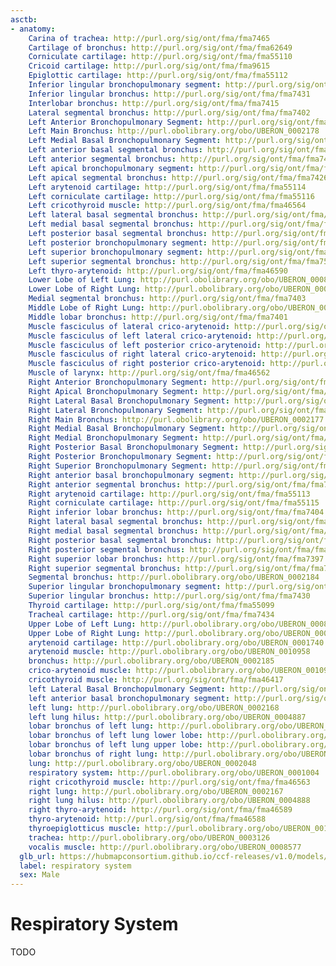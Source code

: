 ```yaml
---
asctb:
- anatomy:
    Carina of trachea: http://purl.org/sig/ont/fma/fma7465
    Cartilage of bronchus: http://purl.org/sig/ont/fma/fma62649
    Corniculate cartilage: http://purl.org/sig/ont/fma/fma55110
    Cricoid cartilage: http://purl.org/sig/ont/fma/fma9615
    Epiglottic cartilage: http://purl.org/sig/ont/fma/fma55112
    Inferior lingular bronchopulmonary segment: http://purl.org/sig/ont/fma/fma7375
    Inferior lingular bronchus: http://purl.org/sig/ont/fma/fma7431
    Interlobar bronchus: http://purl.org/sig/ont/fma/fma7415
    Lateral segmental bronchus: http://purl.org/sig/ont/fma/fma7402
    Left Anterior Bronchopulmonary Segment: http://purl.org/sig/ont/fma/fma7373
    Left Main Bronchus: http://purl.obolibrary.org/obo/UBERON_0002178
    Left Medial Basal Bronchopulmonary Segment: http://purl.org/sig/ont/fma/fma7377
    Left anterior basal segmental bronchus: http://purl.org/sig/ont/fma/fma7506
    Left anterior segmental bronchus: http://purl.org/sig/ont/fma/fma7428
    Left apical bronchopulmonary segment: http://purl.org/sig/ont/fma/fma7385
    Left apical segmental bronchus: http://purl.org/sig/ont/fma/fma7426
    Left arytenoid cartilage: http://purl.org/sig/ont/fma/fma55114
    Left corniculate cartilage: http://purl.org/sig/ont/fma/fma55116
    Left cricothyroid muscle: http://purl.org/sig/ont/fma/fma46564
    Left lateral basal segmental bronchus: http://purl.org/sig/ont/fma/fma7507
    Left medial basal segmental bronchus: http://purl.org/sig/ont/fma/fma7505
    Left posterior basal segmental bronchus: http://purl.org/sig/ont/fma/fma7508
    Left posterior bronchopulmonary segment: http://purl.org/sig/ont/fma/fma7386
    Left superior bronchopulmonary segment: http://purl.org/sig/ont/fma/fma7376
    Left superior segmental bronchus: http://purl.org/sig/ont/fma/fma7504
    Left thyro-arytenoid: http://purl.org/sig/ont/fma/fma46590
    Lower Lobe of Left Lung: http://purl.obolibrary.org/obo/UBERON_0008953
    Lower Lobe of Right Lung: http://purl.obolibrary.org/obo/UBERON_0002171
    Medial segmental bronchus: http://purl.org/sig/ont/fma/fma7403
    Middle Lobe of Right Lung: http://purl.obolibrary.org/obo/UBERON_0002174
    Middle lobar bronchus: http://purl.org/sig/ont/fma/fma7401
    Muscle fasciculus of lateral crico-arytenoid: http://purl.org/sig/ont/fma/fma47767
    Muscle fasciculus of left lateral crico-arytenoid: http://purl.org/sig/ont/fma/fma47769
    Muscle fasciculus of left posterior crico-arytenoid: http://purl.org/sig/ont/fma/fma47754
    Muscle fasciculus of right lateral crico-arytenoid: http://purl.org/sig/ont/fma/fma47768
    Muscle fasciculus of right posterior crico-arytenoid: http://purl.org/sig/ont/fma/fma47753
    Muscle of larynx: http://purl.org/sig/ont/fma/fma46562
    Right Anterior Bronchopulmonary Segment: http://purl.org/sig/ont/fma/fma7359
    Right Apical Bronchopulmonary Segment: http://purl.org/sig/ont/fma/fma7338
    Right Lateral Basal Bronchopulmonary Segment: http://purl.org/sig/ont/fma/fma7363
    Right Lateral Bronchopulmonary Segment: http://purl.org/sig/ont/fma/fma7361
    Right Main Bronchus: http://purl.obolibrary.org/obo/UBERON_0002177
    Right Medial Basal Bronchopulmonary Segment: http://purl.org/sig/ont/fma/fma7365
    Right Medial Bronchopulmonary Segment: http://purl.org/sig/ont/fma/fma7360
    Right Posterior Basal Bronchopulmonary Segment: http://purl.org/sig/ont/fma/fma7362
    Right Posterior Bronchopulmonary Segment: http://purl.org/sig/ont/fma/fma7339
    Right Superior Bronchopulmonary Segment: http://purl.org/sig/ont/fma/fma7366
    Right anterior basal bronchopulmonary segment: http://purl.org/sig/ont/fma/fma7364
    Right anterior segmental bronchus: http://purl.org/sig/ont/fma/fma7400
    Right arytenoid cartilage: http://purl.org/sig/ont/fma/fma55113
    Right corniculate cartilage: http://purl.org/sig/ont/fma/fma55115
    Right inferior lobar bronchus: http://purl.org/sig/ont/fma/fma7404
    Right lateral basal segmental bronchus: http://purl.org/sig/ont/fma/fma7419
    Right medial basal segmental bronchus: http://purl.org/sig/ont/fma/fma7417
    Right posterior basal segmental bronchus: http://purl.org/sig/ont/fma/fma7420
    Right posterior segmental bronchus: http://purl.org/sig/ont/fma/fma7399
    Right superior lobar bronchus: http://purl.org/sig/ont/fma/fma7397
    Right superior segmental bronchus: http://purl.org/sig/ont/fma/fma7416
    Segmental bronchus: http://purl.obolibrary.org/obo/UBERON_0002184
    Superior lingular bronchopulmonary segment: http://purl.org/sig/ont/fma/fma7374
    Superior lingular bronchus: http://purl.org/sig/ont/fma/fma7430
    Thyroid cartilage: http://purl.org/sig/ont/fma/fma55099
    Tracheal cartilage: http://purl.org/sig/ont/fma/fma7434
    Upper Lobe of Left Lung: http://purl.obolibrary.org/obo/UBERON_0008952
    Upper Lobe of Right Lung: http://purl.obolibrary.org/obo/UBERON_0002170
    arytenoid cartilage: http://purl.obolibrary.org/obo/UBERON_0001740
    arytenoid muscle: http://purl.obolibrary.org/obo/UBERON_0010958
    bronchus: http://purl.obolibrary.org/obo/UBERON_0002185
    crico-arytenoid muscle: http://purl.obolibrary.org/obo/UBERON_0010932
    cricothyroid muscle: http://purl.org/sig/ont/fma/fma46417
    left Lateral Basal Bronchopulmonary Segment: http://purl.org/sig/ont/fma/fma7379
    left anterior basal bronchopulmonary segment: http://purl.org/sig/ont/fma/fma7378
    left lung: http://purl.obolibrary.org/obo/UBERON_0002168
    left lung hilus: http://purl.obolibrary.org/obo/UBERON_0004887
    lobar bronchus of left lung: http://purl.obolibrary.org/obo/UBERON_0003405
    lobar bronchus of left lung lower lobe: http://purl.obolibrary.org/obo/UBERON_0012066
    lobar bronchus of left lung upper lobe: http://purl.obolibrary.org/obo/UBERON_0012065
    lobar bronchus of right lung: http://purl.obolibrary.org/obo/UBERON_0003404
    lung: http://purl.obolibrary.org/obo/UBERON_0002048
    respiratory system: http://purl.obolibrary.org/obo/UBERON_0001004
    right cricothyroid muscle: http://purl.org/sig/ont/fma/fma46563
    right lung: http://purl.obolibrary.org/obo/UBERON_0002167
    right lung hilus: http://purl.obolibrary.org/obo/UBERON_0004888
    right thyro-arytenoid: http://purl.org/sig/ont/fma/fma46589
    thyro-arytenoid: http://purl.org/sig/ont/fma/fma46588
    thyroepiglotticus muscle: http://purl.obolibrary.org/obo/UBERON_0010927
    trachea: http://purl.obolibrary.org/obo/UBERON_0003126
    vocalis muscle: http://purl.obolibrary.org/obo/UBERON_0008577
  glb_url: https://hubmapconsortium.github.io/ccf-releases/v1.0/models/VH_M_Lung
  label: respiratory system
  sex: Male
---
```


# Respiratory System

TODO